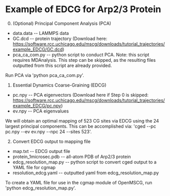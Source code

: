 Example of EDCG for Arp2/3 Protein
======================================================

0. (Optional) Principal Component Analysis (PCA)

  * data.data -- LAMMPS data   
  * GC.dcd -- protein trajectory (Download here: https://software.rcc.uchicago.edu/mscg/downloads/tutorial_trajectories/example_EDCG/GC.dcd)
  * pca_ca_com.py -- python script to conduct PCA. Note: this script requires MDAnalysis. This step can be skipped, as the resulting files outputted from this script are already provided.

Run PCA via 'python pca_ca_com.py'.

1. Essential Dynamics Coarse-Graining (EDCG)

  * pc.npy -- PCA eigenvectors (Download here if Step 0 is skipped: https://software.rcc.uchicago.edu/mscg/downloads/tutorial_trajectories/example_EDCG/pc.npy)
  * ev.npy -- PCA eigenvalues

We will obtain an optimal mapping of 523 CG sites via EDCG using the 24 largest principal components. This can be accomplished via: 'cged --pc pc.npy --ev ev.npy --npc 24 --sites 523'.

2. Convert EDCG output to mapping file

  * map.txt -- EDCG output file
  * protein_1microsec.pdb -- all-atom PDB of Arp2/3 protein 
  * edcg_resolution_map.py -- python script to convert cged output to a YAML file for cgmap
  * resolution_edcg.yaml -- outputted yaml from edcg_resolution_map.py

To create a YAML file for use in the cgmap module of OpenMSCG, run 'python edcg_resolution_map.py'.
